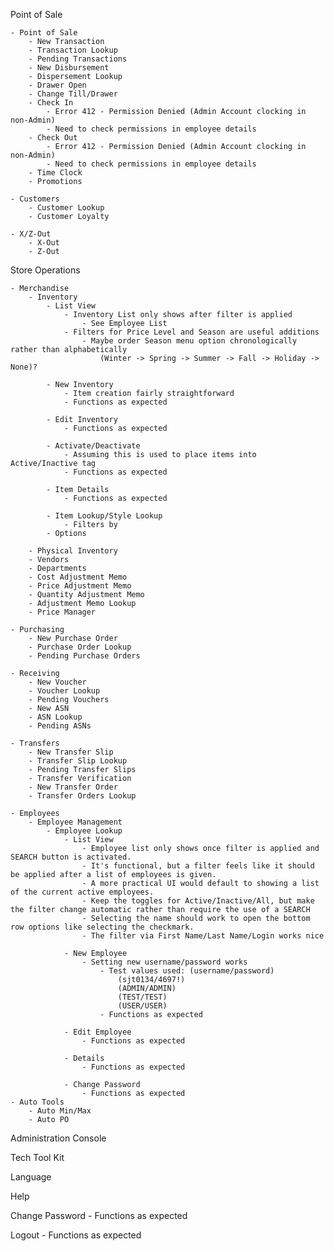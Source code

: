 Point of Sale

	- Point of Sale
		- New Transaction
		- Transaction Lookup
		- Pending Transactions
		- New Disbursement
		- Dispersement Lookup
		- Drawer Open
		- Change Till/Drawer
		- Check In
			- Error 412 - Permission Denied (Admin Account clocking in non-Admin)
			- Need to check permissions in employee details
		- Check Out
			- Error 412 - Permission Denied (Admin Account clocking in non-Admin)
			- Need to check permissions in employee details
		- Time Clock
		- Promotions
		
	- Customers
		- Customer Lookup
		- Customer Loyalty
		
	- X/Z-Out
		- X-Out
		- Z-Out
		
Store Operations

	- Merchandise
		- Inventory
			- List View
				- Inventory List only shows after filter is applied 
					- See Employee List
				- Filters for Price Level and Season are useful additions
					- Maybe order Season menu option chronologically rather than alphabetically
						(Winter -> Spring -> Summer -> Fall -> Holiday -> None)?
					
			- New Inventory
				- Item creation fairly straightforward
				- Functions as expected
				
			- Edit Inventory
				- Functions as expected
			
			- Activate/Deactivate
				- Assuming this is used to place items into Active/Inactive tag
				- Functions as expected
			
			- Item Details
				- Functions as expected
				
			- Item Lookup/Style Lookup
				- Filters by 
			- Options
			
		- Physical Inventory
		- Vendors
		- Departments
		- Cost Adjustment Memo
		- Price Adjustment Memo
		- Quantity Adjustment Memo
		- Adjustment Memo Lookup
		- Price Manager

	- Purchasing
		- New Purchase Order
		- Purchase Order Lookup
		- Pending Purchase Orders

	- Receiving
		- New Voucher
		- Voucher Lookup
		- Pending Vouchers
		- New ASN
		- ASN Lookup
		- Pending ASNs

	- Transfers
		- New Transfer Slip
		- Transfer Slip Lookup
		- Pending Transfer Slips
		- Transfer Verification
		- New Transfer Order
		- Transfer Orders Lookup

	- Employees
		- Employee Management
			- Employee Lookup
				- List View
					- Employee list only shows once filter is applied and SEARCH button is activated. 
					- It's functional, but a filter feels like it should be applied after a list of employees is given. 
					- A more practical UI would default to showing a list of the current active employees.
					- Keep the toggles for Active/Inactive/All, but make the filter change automatic rather than require the use of a SEARCH
					- Selecting the name should work to open the bottom row options like selecting the checkmark. 
					- The filter via First Name/Last Name/Login works nice
	 
				- New Employee
					- Setting new username/password works
						- Test values used: (username/password)
							(sjt0134/4697!)
							(ADMIN/ADMIN)
							(TEST/TEST)
							(USER/USER)
						- Functions as expected

				- Edit Employee
					- Functions as expected

				- Details 
					- Functions as expected

				- Change Password
					- Functions as expected
	- Auto Tools
		- Auto Min/Max
		- Auto PO
		
Administration Console

Tech Tool Kit

Language

Help

Change Password
	- Functions as expected

Logout
	- Functions as expected
